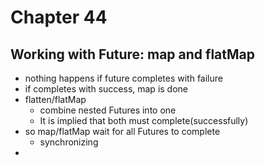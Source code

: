 # Chapter 44

## Working with Future: map and flatMap
- nothing happens if future completes with failure
- if completes with success, map is done
- flatten/flatMap
  - combine nested Futures into one
  - It is implied that both must complete(successfully)
- so map/flatMap wait for all Futures to complete
  - synchronizing
- 
